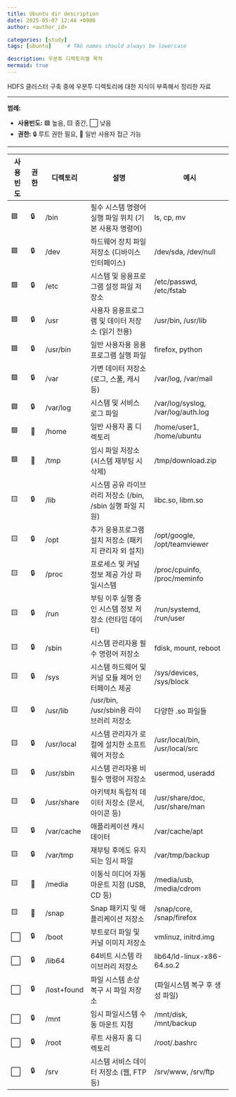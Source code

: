 ```yaml
---
title: Ubuntu dir description
date: 2025-05-07 12:44 +0900
author: <author_id>

categories: [study]
tags: [ubuntu]     # TAG names should always be lowercase

description: 우분투 디렉토리별 목적
mermaid: true
---
```


HDFS 클러스터 구축 중에 우분투 디렉토리에 대한 지식이 부족해서 정리한 자료

---

**범례:**
- **사용빈도:** 🟩 높음, 🟨 중간, ⬜ 낮음
- **권한:** 🔒 루트 권한 필요, 👤 일반 사용자 접근 가능

---

| 사용빈도 | 권한 | 디렉토리       | 설명                                                                 | 예시                                  |
|----------|------|----------------|----------------------------------------------------------------------|---------------------------------------|
| 🟩       | 🔒   | /bin           | 필수 시스템 명령어 실행 파일 위치 (기본 사용자 명령어)                | ls, cp, mv                            |
| 🟩       | 🔒   | /dev           | 하드웨어 장치 파일 저장소 (디바이스 인터페이스)                      | /dev/sda, /dev/null                   |
| 🟩       | 🔒   | /etc           | 시스템 및 응용프로그램 설정 파일 저장소                              | /etc/passwd, /etc/fstab               |
| 🟩       | 🔒   | /usr           | 사용자 응용프로그램 및 데이터 저장소 (읽기 전용)                      | /usr/bin, /usr/lib                    |
| 🟩       | 🔒   | /usr/bin       | 일반 사용자용 응용프로그램 실행 파일                                  | firefox, python                       |
| 🟩       | 🔒   | /var           | 가변 데이터 저장소 (로그, 스풀, 캐시 등)                            | /var/log, /var/mail                   |
| 🟩       | 🔒   | /var/log       | 시스템 및 서비스 로그 파일                                            | /var/log/syslog, /var/log/auth.log    |
| 🟩       | 👤   | /home          | 일반 사용자 홈 디렉토리                                              | /home/user1, /home/ubuntu             |
| 🟩       | 👤   | /tmp           | 임시 파일 저장소 (시스템 재부팅 시 삭제)                            | /tmp/download.zip                     |
| 🟨       | 🔒   | /lib           | 시스템 공유 라이브러리 저장소 (/bin, /sbin 실행 파일 지원)          | libc.so, libm.so                      |
| 🟨       | 🔒   | /opt           | 추가 응용프로그램 설치 저장소 (패키지 관리자 외 설치)               | /opt/google, /opt/teamviewer          |
| 🟨       | 🔒   | /proc          | 프로세스 및 커널 정보 제공 가상 파일시스템                          | /proc/cpuinfo, /proc/meminfo          |
| 🟨       | 🔒   | /run           | 부팅 이후 실행 중인 시스템 정보 저장소 (런타임 데이터)              | /run/systemd, /run/user               |
| 🟨       | 🔒   | /sbin          | 시스템 관리자용 필수 명령어 저장소                                  | fdisk, mount, reboot                  |
| 🟨       | 🔒   | /sys           | 시스템 하드웨어 및 커널 모듈 제어 인터페이스 제공                   | /sys/devices, /sys/block              |
| 🟨       | 🔒   | /usr/lib       | /usr/bin, /usr/sbin용 라이브러리 저장소                             | 다양한 .so 파일들                     |
| 🟨       | 🔒   | /usr/local     | 시스템 관리자가 로컬에 설치한 소프트웨어 저장소                     | /usr/local/bin, /usr/local/src        |
| 🟨       | 🔒   | /usr/sbin      | 시스템 관리자용 비필수 명령어 저장소                                | usermod, useradd                      |
| 🟨       | 🔒   | /usr/share     | 아키텍처 독립적 데이터 저장소 (문서, 아이콘 등)                     | /usr/share/doc, /usr/share/man        |
| 🟨       | 🔒   | /var/cache     | 애플리케이션 캐시 데이터                                            | /var/cache/apt                        |
| 🟨       | 🔒   | /var/tmp       | 재부팅 후에도 유지되는 임시 파일                                    | /var/tmp/backup                       |
| 🟨       | 👤   | /media         | 이동식 미디어 자동 마운트 지점 (USB, CD 등)                         | /media/usb, /media/cdrom              |
| 🟨       | 👤   | /snap          | Snap 패키지 및 애플리케이션 저장소                                  | /snap/core, /snap/firefox             |
| ⬜       | 🔒   | /boot          | 부트로더 파일 및 커널 이미지 저장소                                 | vmlinuz, initrd.img                   |
| ⬜       | 🔒   | /lib64         | 64비트 시스템 라이브러리 저장소                                     | lib64/ld-linux-x86-64.so.2            |
| ⬜       | 🔒   | /lost+found    | 파일 시스템 손상 복구 시 파일 저장소                                | (파일시스템 복구 후 생성 파일)        |
| ⬜       | 🔒   | /mnt           | 임시 파일시스템 수동 마운트 지점                                    | /mnt/disk, /mnt/backup                |
| ⬜       | 🔒   | /root          | 루트 사용자 홈 디렉토리                                             | /root/.bashrc                         |
| ⬜       | 🔒   | /srv           | 시스템 서비스 데이터 저장소 (웹, FTP 등)                            | /srv/www, /srv/ftp                    |